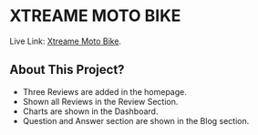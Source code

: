 # XTREAME MOTO BIKE

Live Link: [Xtreame Moto Bike](https://xtreame-moto-bike.netlify.app/).

## About This Project?
* Three Reviews are added in the homepage.
* Shown all Reviews in the Review Section.
* Charts are shown in the Dashboard.
* Question and Answer section are shown in the Blog section.

